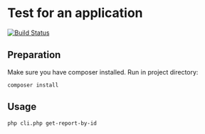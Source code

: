 Test for an application
======

[![Build Status](https://travis-ci.org/amcsi/test2.png?branch=next)](https://travis-ci.org/amcsi/test2)

## Preparation

Make sure you have composer installed. Run in project directory:

    composer install

## Usage

    php cli.php get-report-by-id

